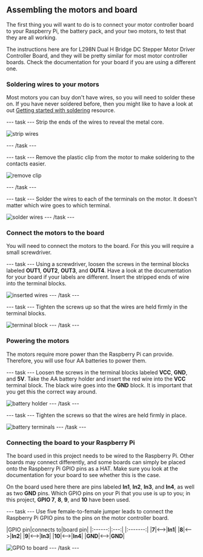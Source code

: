 ## Assembling the motors and board

The first thing you will want to do is to connect your motor controller board to your Raspberry Pi, the battery pack, and your two motors, to test that they are all working.

The instructions here are for L298N Dual H Bridge DC Stepper Motor Driver Controller Board, and they will be pretty similar for most motor controller boards. Check the documentation for your board if you are using a different one.

### Soldering wires to your motors

Most motors you can buy don't have wires, so you will need to solder these on. If you have never soldered before, then you might like to have a look at out [Getting started with soldering](https://projects.raspberrypi.org/en/projects/getting-started-with-soldering) resource.

--- task ---
Strip the ends of the wires to reveal the metal core.

![strip wires](images/strip-wire.jpg)
	
--- /task ---

--- task ---
Remove the plastic clip from the motor to make soldering to the contacts easier.

![remove clip](images/motor-remove-clip.jpg)

--- /task ---

--- task ---
Solder the wires to each of the terminals on the motor. It doesn't matter which wire goes to which terminal.

![solder wires](images/solder-motor.gif)
--- /task ---

### Connect the motors to the board

You will need to connect the motors to the board. For this you will require a small screwdriver.

--- task ---
Using a screwdriver, loosen the screws in the terminal blocks labeled **OUT1**, **OUT2**, **OUT3**, and **OUT4**. Have a look at the documentation for your board if your labels are different. Insert the stripped ends of wire into the terminal blocks.

![inserted wires](images/wires-in-board.jpg)
--- /task ---

--- task ---
Tighten the screws up so that the wires are held firmly in the terminal blocks.

![terminal block](images/wire-in-block.jpg)
--- /task ---

### Powering the motors

The motors require more power than the Raspberry Pi can provide. Therefore, you will use four AA batteries to power them.

--- task ---
Loosen the screws in the terminal blocks labeled **VCC**, **GND**, and **5V**. Take the AA battery holder and insert the red wire into the **VCC** terminal block. The black wire goes into the **GND** block. It is important that you get this the correct way around.

![battery holder](images/battery-holder.jpg)
--- /task ---

--- task ---
Tighten the screws so that the wires are held firmly in place.

![battery terminals](images/battery-terminals.jpg)
--- /task ---

### Connecting the board to your Raspberry Pi

The board used in this project needs to be wired to the Raspberry Pi. Other boards may connect differently, and some boards can simply be placed onto the Raspberry Pi GPIO pins as a HAT. Make sure you look at the documentation for your board to see whether this is the case.

On the board used here there are pins labeled **In1**, **In2**, **In3**, and **In4**, as well as two **GND** pins. Which GPIO pins on your Pi that you use is up to you; in this project, **GPIO 7**, **8**, **9**, and **10** have been used.

--- task ---
Use five female-to-female jumper leads to connect the Raspberry Pi GPIO pins to the pins on the motor controller board.

|GPIO pin|connects to|board pin|
|:------:|:---:|   |:-------:|
|**7**|<-->|**In1**|
|**8**|<-->|**In2**|
|**9**|<-->|**In3**|
|**10**|<-->|**In4**|
|**GND**|<-->|**GND**|

![GPIO to board](images/gpio-board.jpg)
--- /task ---
